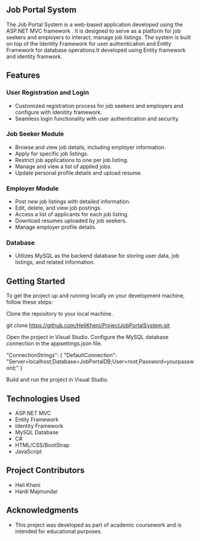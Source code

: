 ## Job Portal System
  The Job Portal System is a web-based application developed using the ASP.NET MVC framework . It is designed to serve as a platform for job seekers and employers to interact, 
  manage job listings. The system is built on top of the Identity Framework for user authentication and Entity Framework for database operations.It developed using Entity framework and identity framwork.

## Features
### User Registration and Login
  - Customized registration process for job seekers and employers and configure with Idenitity framework.
  - Seamless login functionality with user authentication and security.

### Job Seeker Module
 - Browse and view job details, including employer information.
 - Apply for specific job listings.
 - Restrict job applications to one per job listing.
 - Manage and view a list of applied jobs.
 - Update personal profile details and upload resume.
   
### Employer Module
 - Post new job listings with detailed information.
 - Edit, delete, and view job postings.
 - Access a list of applicants for each job listing.
 - Download resumes uploaded by job seekers.
 - Manage employer profile details.
   
### Database
 - Utilizes MySQL as the backend database for storing user data, job listings, and related information.
   
## Getting Started
  To get the project up and running locally on your development machine, follow these steps:
  
  Clone the repository to your local machine.
  
  git clone https://github.com/HeliKheni/ProjectJobPortalSystem.git
  
  Open the project in Visual Studio.
  Configure the MySQL database connection in the appsettings.json file.
  
  "ConnectionStrings": {
      "DefaultConnection": "Server=localhost;Database=JobPortalDB;User=root;Password=yourpassword;"
  }
  
  Build and run the project in Visual Studio.


## Technologies Used
 - ASP.NET MVC
 - Entity Framework
 - Identity Framework
 - MySQL Database
 - C#
 - HTML/CSS/BootStrap
 - JavaScript

## Project Contributors
- Heli Kheni 
- Hardi Majmundar

## Acknowledgments
- This project was developed as part of academic coursework and is intended for educational purposes.
